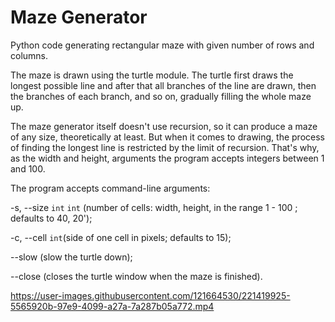 # Maze Generator

Python code generating rectangular maze with given number of rows and columns.

The maze is drawn using the turtle module. The turtle first draws the longest possible line and after that all branches of the line are drawn, then the branches of each branch, and so on, gradually filling the whole maze up.

The maze generator itself doesn't use recursion, so it can produce a maze of any size, theoretically at least. But when it comes to drawing, the process of finding the longest line is restricted by the limit of recursion. That's why, as the width and height, arguments the program accepts integers between 1 and 100.

The program accepts command-line arguments:

-s, --size `int` `int` (number of cells: width, height, in the range 1 - 100 ; defaults to 40, 20');

-c, --cell `int`(side of one cell in pixels; defaults to 15);

--slow (slow the turtle down);

--close (closes the turtle window when the maze is finished).

https://user-images.githubusercontent.com/121664530/221419925-5565920b-97e9-4099-a27a-7a287b05a772.mp4
